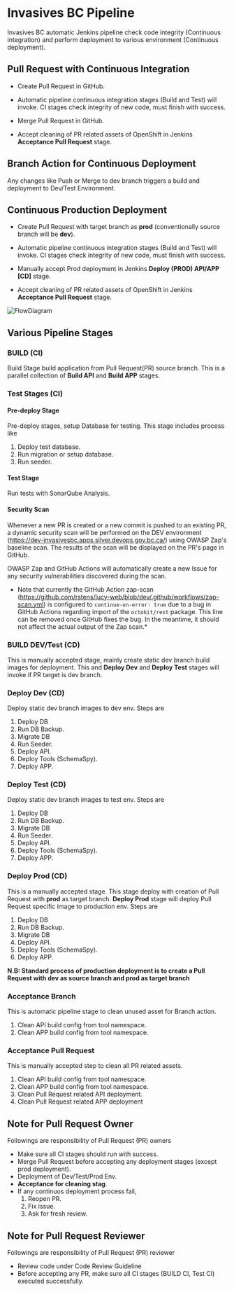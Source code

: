 # Invasives BC Pipeline

Invasives BC automatic Jenkins pipeline check code integrity (Continuous integration) and perform deployment to various environment (Continuous deployment).  
  
## Pull Request with Continuous Integration

* Create Pull Request in GitHub.

* Automatic pipeline continuous integration stages (Build and Test) will invoke. CI stages check integrity of new code, must finish with success.

* Merge Pull Request in GitHub.

* Accept cleaning of PR related assets of OpenShift in Jenkins **Acceptance Pull Request** stage.

## Branch Action for Continuous Deployment

Any changes like Push or Merge to dev branch triggers a build and deployment to Dev/Test Environment.

## Continuous Production Deployment

* Create Pull Request with target branch as **prod** (conventionally source branch will be __dev__).

* Automatic pipeline continuous integration stages (Build and Test) will invoke. CI stages check integrity of new code, must finish with success.

* Manually accept Prod deployment in Jenkins **Deploy (PROD) API/APP [CD]** stage.

* Accept cleaning of PR related assets of OpenShift in Jenkins **Acceptance Pull Request** stage.

![FlowDiagram](documentation/images/Pipeline.png)

## Various Pipeline Stages

### BUILD (CI)

Build Stage build application from Pull Request(PR) source branch. This is a parallel collection of **Build API** and **Build APP** stages.  

### Test Stages (CI)

#### Pre-deploy Stage

Pre-deploy stages, setup Database for testing. This stage includes process like

1. Deploy test database.
2. Run migration or setup database.
3. Run seeder.

#### Test Stage

Run tests with SonarQube Analysis.

#### Security Scan

Whenever a new PR is created or a new commit is pushed to an existing PR, a dynamic security scan will be performed on the DEV environment (https://dev-invasivesbc.apps.silver.devops.gov.bc.ca/) using OWASP Zap's baseline scan. The results of the scan will be displayed on the PR's page in GitHub.

OWASP Zap and GitHub Actions will automatically create a new Issue for any security vulnerabilities discovered during the scan.

* Note that currently the GitHub Action zap-scan (https://github.com/rstens/lucy-web/blob/dev/.github/workflows/zap-scan.yml) is configured to `continue-on-error: true` due to a bug in GitHub Actions regarding import of the `octokit/rest` package. This line can be removed once GitHub fixes the bug. In the meantime, it should not affect the actual output of the Zap scan.*

### BUILD DEV/Test (CD)

This is manually accepted stage, mainly create static dev branch build images for deployment. This and __Deploy Dev__ and __Deploy Test__ stages will invoke if PR target is dev branch.

### Deploy Dev (CD)

Deploy static dev branch images to dev env. Steps are

1. Deploy DB
2. Run DB Backup.
3. Migrate DB
4. Run Seeder.
5. Deploy API.
6. Deploy Tools (SchemaSpy).
7. Deploy APP.

### Deploy Test (CD)

Deploy static dev branch images to test env. Steps are

1. Deploy DB
2. Run DB Backup.
3. Migrate DB
4. Run Seeder.
5. Deploy API.
6. Deploy Tools (SchemaSpy).
7. Deploy APP.

### Deploy Prod (CD)

This is a manually accepted stage. This stage deploy with creation of Pull Request with **prod** as target branch. __Deploy Prod__ stage will deploy Pull Request specific image to production env. Steps are

1. Deploy DB
2. Run DB Backup.
3. Migrate DB
4. Deploy API.
5. Deploy Tools (SchemaSpy).
6. Deploy APP.

__**N.B: Standard process of production deployment is to create a Pull Request with dev as source branch and prod as target branch**__

### Acceptance Branch

This is automatic pipeline stage to clean unused asset for Branch action.

1. Clean API build config from tool namespace.
2. Clean APP build config from tool namespace.

### Acceptance Pull Request

This is manually accepted step to clean all PR related assets.

1. Clean API build config from tool namespace.
2. Clean APP build config from tool namespace.
3. Clean Pull Request related API deployment.
4. Clean Pull Request related APP deployment

## Note for Pull Request Owner

Followings are responsibility of Pull Request (PR) owners

* Make sure all CI stages should run with success.
* Merge Pull Request before accepting any deployment stages (except prod deployment).
* Deployment of Dev/Test/Prod Env.
* **Acceptance for cleaning stag**.
* If any continuos deployment process fail,
    1. Reopen PR.
    2. Fix issue.
    3. Ask for fresh review.

## Note for Pull Request Reviewer

Followings are responsibility of Pull Request (PR) reviewer

* Review code under Code Review Guideline
* Before accepting any PR, make sure all CI stages (BUILD CI, Test CI) executed successfully.
